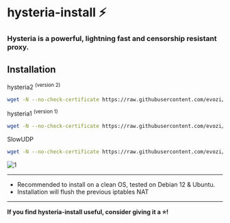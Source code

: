 # hysteria-install ⚡

### Hysteria is a powerful, lightning fast and censorship resistant proxy.

## Installation

 hysteria2 <sup>(version 2)</sup>

```bash
wget -N --no-check-certificate https://raw.githubusercontent.com/evozi/hysteria-install/main/hy2/hysteria2.sh && bash hysteria2.sh
```

 hysteria1 <sup>(version 1)</sup>

```bash
wget -N --no-check-certificate https://raw.githubusercontent.com/evozi/hysteria-install/main/hy1/hysteria1.sh && bash hysteria1.sh
```

 SlowUDP

```bash
wget -N --no-check-certificate https://raw.githubusercontent.com/evozi/hysteria-install/main/slowudp/slowudp.sh && bash slowudp.sh
```

![1](https://raw.githubusercontent.com/evozi/hysteria-install/main/media/intro.png)

---

- Recommended to install on a clean OS, tested on Debian 12 & Ubuntu.
- Installation will flush the previous iptables NAT

---

**If you find hysteria-install useful, consider giving it a ⭐️!**